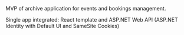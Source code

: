 MVP of archive application for events and bookings management.

Single app integrated: React template and ASP.NET Web API (ASP.NET Identity with Default UI and SameSite Cookies)